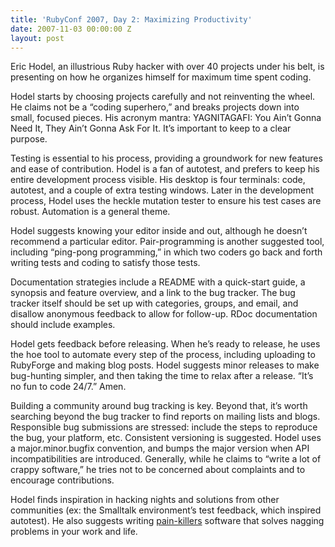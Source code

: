 ```yaml
---
title: 'RubyConf 2007, Day 2: Maximizing Productivity'
date: 2007-11-03 00:00:00 Z
layout: post
---
```





Eric Hodel, an illustrious Ruby hacker with over 40 projects under his belt, is presenting on how he organizes himself for maximum time spent coding.

Hodel starts by choosing projects carefully and not reinventing the wheel. He claims not be a “coding superhero,” and breaks projects down into small, focused pieces. His acronym mantra: YAGNITAGAFI: You Ain’t Gonna Need It, They Ain’t Gonna Ask For It. It’s important to keep to a clear purpose.

Testing is essential to his process, providing a groundwork for new features and ease of contribution. Hodel is a fan of autotest, and prefers to keep his entire development process visible. His desktop is four terminals: code, autotest, and a couple of extra testing windows. Later in the development process, Hodel uses the heckle mutation tester to ensure his test cases are robust. Automation is a general theme.

Hodel suggests knowing your editor inside and out, although he doesn’t recommend a particular editor. Pair-programming is another suggested tool, including “ping-pong programming,” in which two coders go back and forth writing tests and coding to satisfy those tests.

Documentation strategies include a README with a quick-start guide, a synopsis and feature overview, and a link to the bug tracker. The bug tracker itself should be set up with categories, groups, and email, and disallow anonymous feedback to allow for follow-up. RDoc documentation should include examples.

Hodel gets feedback before releasing. When he’s ready to release, he uses the hoe tool to automate every step of the process, including uploading to RubyForge and making blog posts. Hodel suggests minor releases to make bug-hunting simpler, and then taking the time to relax after a release. “It’s no fun to code 24/7.” Amen.

Building a community around bug tracking is key. Beyond that, it’s worth searching beyond the bug tracker to find reports on mailing lists and blogs. Responsible bug submissions are stressed: include the steps to reproduce the bug, your platform, etc. Consistent versioning is suggested. Hodel uses a major.minor.bugfix convention, and bumps the major version when API incompatibilities are introduced. Generally, while he claims to “write a lot of crappy software,” he tries not to be concerned about complaints and to encourage contributions.

Hodel finds inspiration in hacking nights and solutions from other communities (ex: the Smalltalk environment’s test feedback, which inspired autotest). He also suggests writing [pain-killers]() software that solves nagging problems in your work and life.
